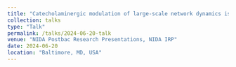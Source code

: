```yaml
---
title: "Catecholaminergic modulation of large-scale network dynamics is tied to the reconfiguration of corticostriatal connectivity."
collection: talks
type: "Talk"
permalink: /talks/2024-06-20-talk
venue: "NIDA Postbac Research Presentations, NIDA IRP"
date: 2024-06-20
location: "Baltimore, MD, USA"
---
```



